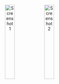 <p align="center">
  <img src="https://github.com/user-attachments/assets/62966df0-7bee-4399-9798-1b40eb398b08" width="25%" alt="Screenshot 1" />
  <img src="https://github.com/user-attachments/assets/adeb5822-7fa8-40b0-9e53-a78db62c69c1" width="25%" alt="Screenshot 2" />
</p>
